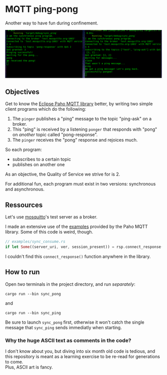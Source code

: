 # MQTT ping-pong

Another way to have fun during confinement.

![this is it](screenshot.png)


## Objectives

Get to know the [Eclipse Paho MQTT library](https://crates.io/crates/paho-mqtt) better,
by writing two simple client programs which do the following:

1. The `pinger` publishes a "ping" message to the topic "ping-ask" on a broker.
2. This "ping" is received by a listening `ponger` that responds with "pong" on *another* topic called "pong-response".
3. The `pinger` receives the "pong" response and rejoices much.

So each program:
* subscribes to a certain topic
* publishes on another one

As an objective, the Quality of Service we strive for is 2.

For additional fun, each program must exist in two versions: synchronous and asynchronous.

## Ressources

Let's use [mosquitto](http://mosquitto.org/)'s test server as a broker.

I made an extensive use of the [examples](https://github.com/eclipse/paho.mqtt.rust/tree/master/examples)
provided by the Paho MQTT library.
Some of this code is weird, though.

```rust
// examples/sync_consume.rs
if let Some((server_uri, ver, session_present)) = rsp.connect_response() { ... }
```

I couldn't find this `connect_response()` function anywhere in the library.

## How to run

Open *two* terminals in the project directory, and run *separately*:

```
cargo run --bin sync_pong
```

and

```
cargo run --bin sync_ping
```

Be sure to launch `sync_pong` first, otherwise it won't catch the single message that
`sync_ping` sends immediatly when starting.

### Why the huge ASCII text as comments in the code?

I don't know about you, but diving into six month old code is tedious,
and this repository is meant as a learning exercise to be re-read for generations to come.  
Plus, ASCII art is fancy.